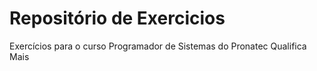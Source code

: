 # Repositório de Exercicios

Exercícios para o curso Programador de Sistemas do Pronatec Qualifica Mais 
